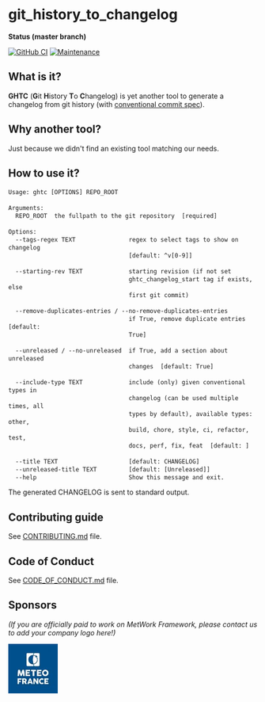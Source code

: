 # git_history_to_changelog

[//]: # (automatically generated from https://github.com/metwork-framework/github_organization_management/blob/master/common_files/README.md)

**Status (master branch)**

[![GitHub CI](https://github.com/metwork-framework/git_history_to_changelog/actions/workflows/ci.yml/badge.svg?branch=master)](https://github.com/metwork-framework/git_history_to_changelog/actions?query=workflow%3ACI+branch%3Amaster)
[![Maintenance](https://raw.githubusercontent.com/metwork-framework/resources/master/badges/maintained.svg)](https://github.com/metwork-framework/resources/blob/master/badges/maintained.svg)




## What is it?

**GHTC** (**G**it **H**istory **T**o **C**hangelog) is yet another tool to generate a
changelog from git history (with [conventional commit spec](https://www.conventionalcommits.org/)).

## Why another tool?

Just because we didn't find an existing tool matching our needs.

## How to use it?

```console
Usage: ghtc [OPTIONS] REPO_ROOT

Arguments:
  REPO_ROOT  the fullpath to the git repository  [required]

Options:
  --tags-regex TEXT               regex to select tags to show on changelog
                                  [default: ^v[0-9]]

  --starting-rev TEXT             starting revision (if not set
                                  ghtc_changelog_start tag if exists, else
                                  first git commit)

  --remove-duplicates-entries / --no-remove-duplicates-entries
                                  if True, remove duplicate entries  [default:
                                  True]

  --unreleased / --no-unreleased  if True, add a section about unreleased
                                  changes  [default: True]

  --include-type TEXT             include (only) given conventional types in
                                  changelog (can be used multiple times, all
                                  types by default), available types: other,
                                  build, chore, style, ci, refactor, test,
                                  docs, perf, fix, feat  [default: ]

  --title TEXT                    [default: CHANGELOG]
  --unreleased-title TEXT         [default: [Unreleased]]
  --help                          Show this message and exit.
```

The generated CHANGELOG is sent to standard output.






## Contributing guide

See [CONTRIBUTING.md](CONTRIBUTING.md) file.



## Code of Conduct

See [CODE_OF_CONDUCT.md](CODE_OF_CONDUCT.md) file.



## Sponsors

*(If you are officially paid to work on MetWork Framework, please contact us to add your company logo here!)*

[![logo](https://raw.githubusercontent.com/metwork-framework/resources/master/sponsors/meteofrance-small.jpeg)](http://www.meteofrance.com)
